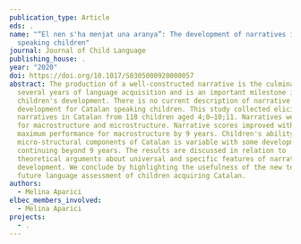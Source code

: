 ```yaml
---
publication_type: Article
eds: .
name: "“El nen s'ha menjat una aranya”: The development of narratives in Catalan
  speaking children"
journal: Journal of Child Language
publishing_house: .
year: "2020"
doi: https://doi.org/10.1017/S0305000920000057
abstract: The production of a well-constructed narrative is the culmination of
  several years of language acquisition and is an important milestone in
  children's development. There is no current description of narrative
  development for Catalan speaking children. This study collected elicited
  narratives in Catalan from 118 children aged 4;0–10;11. Narratives were scored
  for macrostructure and microstructure. Narrative scores improved with age with
  maximum performance for macrostructure by 9 years. Children's ability to use
  micro-structural components of Catalan is variable with some developments
  continuing beyond 9 years. The results are discussed in relation to
  theoretical arguments about universal and specific features of narrative
  development. We conclude by highlighting the usefulness of the new test for
  future language assessment of children acquiring Catalan.
authors:
  - Melina Aparici
elbec_members_involved:
  - Melina Aparici
projects:
  - .
---
```

